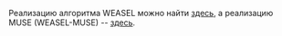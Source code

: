 Реализацию алгоритма WEASEL можно найти [здесь](https://www.sktime.net/en/latest/api_reference/auto_generated/sktime.classification.dictionary_based.WEASEL.html#weasel), а реализацию MUSE (WEASEL-MUSE) -- [здесь](https://www.sktime.net/en/latest/api_reference/auto_generated/sktime.classification.dictionary_based.MUSE.html).